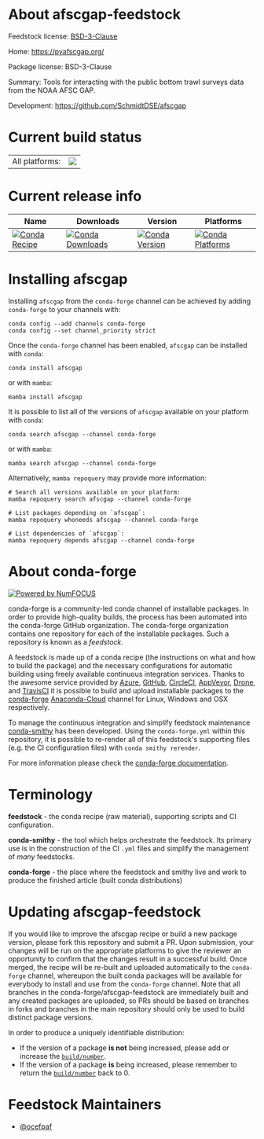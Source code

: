 About afscgap-feedstock
=======================

Feedstock license: [BSD-3-Clause](https://github.com/conda-forge/afscgap-feedstock/blob/main/LICENSE.txt)

Home: https://pyafscgap.org/

Package license: BSD-3-Clause

Summary: Tools for interacting with the public bottom trawl surveys data from the NOAA AFSC GAP.

Development: https://github.com/SchmidtDSE/afscgap

Current build status
====================


<table><tr><td>All platforms:</td>
    <td>
      <a href="https://dev.azure.com/conda-forge/feedstock-builds/_build/latest?definitionId=19101&branchName=main">
        <img src="https://dev.azure.com/conda-forge/feedstock-builds/_apis/build/status/afscgap-feedstock?branchName=main">
      </a>
    </td>
  </tr>
</table>

Current release info
====================

| Name | Downloads | Version | Platforms |
| --- | --- | --- | --- |
| [![Conda Recipe](https://img.shields.io/badge/recipe-afscgap-green.svg)](https://anaconda.org/conda-forge/afscgap) | [![Conda Downloads](https://img.shields.io/conda/dn/conda-forge/afscgap.svg)](https://anaconda.org/conda-forge/afscgap) | [![Conda Version](https://img.shields.io/conda/vn/conda-forge/afscgap.svg)](https://anaconda.org/conda-forge/afscgap) | [![Conda Platforms](https://img.shields.io/conda/pn/conda-forge/afscgap.svg)](https://anaconda.org/conda-forge/afscgap) |

Installing afscgap
==================

Installing `afscgap` from the `conda-forge` channel can be achieved by adding `conda-forge` to your channels with:

```
conda config --add channels conda-forge
conda config --set channel_priority strict
```

Once the `conda-forge` channel has been enabled, `afscgap` can be installed with `conda`:

```
conda install afscgap
```

or with `mamba`:

```
mamba install afscgap
```

It is possible to list all of the versions of `afscgap` available on your platform with `conda`:

```
conda search afscgap --channel conda-forge
```

or with `mamba`:

```
mamba search afscgap --channel conda-forge
```

Alternatively, `mamba repoquery` may provide more information:

```
# Search all versions available on your platform:
mamba repoquery search afscgap --channel conda-forge

# List packages depending on `afscgap`:
mamba repoquery whoneeds afscgap --channel conda-forge

# List dependencies of `afscgap`:
mamba repoquery depends afscgap --channel conda-forge
```


About conda-forge
=================

[![Powered by
NumFOCUS](https://img.shields.io/badge/powered%20by-NumFOCUS-orange.svg?style=flat&colorA=E1523D&colorB=007D8A)](https://numfocus.org)

conda-forge is a community-led conda channel of installable packages.
In order to provide high-quality builds, the process has been automated into the
conda-forge GitHub organization. The conda-forge organization contains one repository
for each of the installable packages. Such a repository is known as a *feedstock*.

A feedstock is made up of a conda recipe (the instructions on what and how to build
the package) and the necessary configurations for automatic building using freely
available continuous integration services. Thanks to the awesome service provided by
[Azure](https://azure.microsoft.com/en-us/services/devops/), [GitHub](https://github.com/),
[CircleCI](https://circleci.com/), [AppVeyor](https://www.appveyor.com/),
[Drone](https://cloud.drone.io/welcome), and [TravisCI](https://travis-ci.com/)
it is possible to build and upload installable packages to the
[conda-forge](https://anaconda.org/conda-forge) [Anaconda-Cloud](https://anaconda.org/)
channel for Linux, Windows and OSX respectively.

To manage the continuous integration and simplify feedstock maintenance
[conda-smithy](https://github.com/conda-forge/conda-smithy) has been developed.
Using the ``conda-forge.yml`` within this repository, it is possible to re-render all of
this feedstock's supporting files (e.g. the CI configuration files) with ``conda smithy rerender``.

For more information please check the [conda-forge documentation](https://conda-forge.org/docs/).

Terminology
===========

**feedstock** - the conda recipe (raw material), supporting scripts and CI configuration.

**conda-smithy** - the tool which helps orchestrate the feedstock.
                   Its primary use is in the construction of the CI ``.yml`` files
                   and simplify the management of *many* feedstocks.

**conda-forge** - the place where the feedstock and smithy live and work to
                  produce the finished article (built conda distributions)


Updating afscgap-feedstock
==========================

If you would like to improve the afscgap recipe or build a new
package version, please fork this repository and submit a PR. Upon submission,
your changes will be run on the appropriate platforms to give the reviewer an
opportunity to confirm that the changes result in a successful build. Once
merged, the recipe will be re-built and uploaded automatically to the
`conda-forge` channel, whereupon the built conda packages will be available for
everybody to install and use from the `conda-forge` channel.
Note that all branches in the conda-forge/afscgap-feedstock are
immediately built and any created packages are uploaded, so PRs should be based
on branches in forks and branches in the main repository should only be used to
build distinct package versions.

In order to produce a uniquely identifiable distribution:
 * If the version of a package **is not** being increased, please add or increase
   the [``build/number``](https://docs.conda.io/projects/conda-build/en/latest/resources/define-metadata.html#build-number-and-string).
 * If the version of a package **is** being increased, please remember to return
   the [``build/number``](https://docs.conda.io/projects/conda-build/en/latest/resources/define-metadata.html#build-number-and-string)
   back to 0.

Feedstock Maintainers
=====================

* [@ocefpaf](https://github.com/ocefpaf/)

